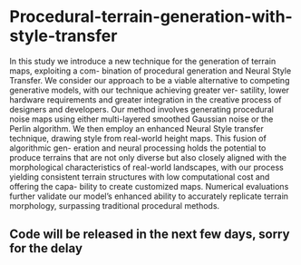 # Procedural-terrain-generation-with-style-transfer

In this study we introduce a new technique for the generation of terrain maps, exploiting a com-
bination of procedural generation and Neural Style Transfer. We consider our approach to be
a viable alternative to competing generative models, with our technique achieving greater ver-
satility, lower hardware requirements and greater integration in the creative process of designers
and developers. Our method involves generating procedural noise maps using either multi-layered
smoothed Gaussian noise or the Perlin algorithm. We then employ an enhanced Neural Style
transfer technique, drawing style from real-world height maps. This fusion of algorithmic gen-
eration and neural processing holds the potential to produce terrains that are not only diverse
but also closely aligned with the morphological characteristics of real-world landscapes, with our
process yielding consistent terrain structures with low computational cost and offering the capa-
bility to create customized maps. Numerical evaluations further validate our model’s enhanced
ability to accurately replicate terrain morphology, surpassing traditional procedural methods.

## Code will be released in the next few days, sorry for the delay 
